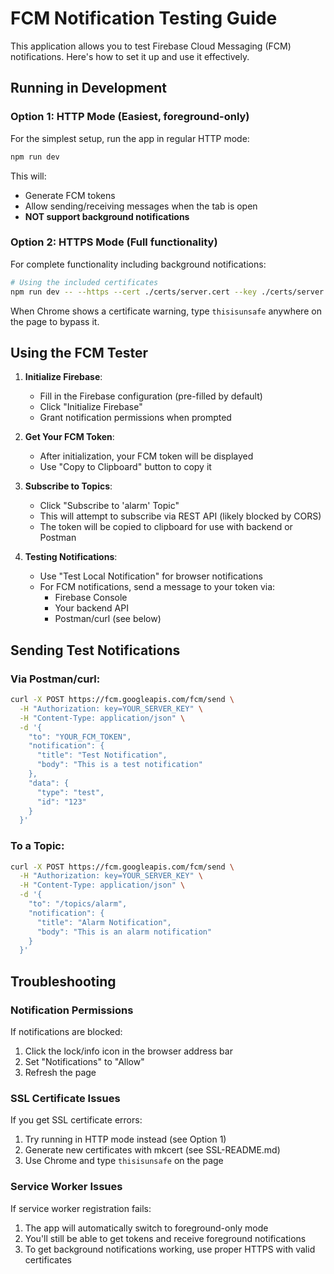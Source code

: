 # FCM Notification Testing Guide

This application allows you to test Firebase Cloud Messaging (FCM) notifications. Here's how to set it up and use it effectively.

## Running in Development

### Option 1: HTTP Mode (Easiest, foreground-only)

For the simplest setup, run the app in regular HTTP mode:

```bash
npm run dev
```

This will:
- Generate FCM tokens
- Allow sending/receiving messages when the tab is open
- **NOT support background notifications**

### Option 2: HTTPS Mode (Full functionality)

For complete functionality including background notifications:

```bash
# Using the included certificates
npm run dev -- --https --cert ./certs/server.cert --key ./certs/server.key
```

When Chrome shows a certificate warning, type `thisisunsafe` anywhere on the page to bypass it.

## Using the FCM Tester

1. **Initialize Firebase**:
   - Fill in the Firebase configuration (pre-filled by default)
   - Click "Initialize Firebase"
   - Grant notification permissions when prompted

2. **Get Your FCM Token**:
   - After initialization, your FCM token will be displayed
   - Use "Copy to Clipboard" button to copy it

3. **Subscribe to Topics**:
   - Click "Subscribe to 'alarm' Topic"
   - This will attempt to subscribe via REST API (likely blocked by CORS)
   - The token will be copied to clipboard for use with backend or Postman

4. **Testing Notifications**:
   - Use "Test Local Notification" for browser notifications
   - For FCM notifications, send a message to your token via:
     - Firebase Console
     - Your backend API
     - Postman/curl (see below)

## Sending Test Notifications

### Via Postman/curl:

```bash
curl -X POST https://fcm.googleapis.com/fcm/send \
  -H "Authorization: key=YOUR_SERVER_KEY" \
  -H "Content-Type: application/json" \
  -d '{
    "to": "YOUR_FCM_TOKEN",
    "notification": {
      "title": "Test Notification",
      "body": "This is a test notification"
    },
    "data": {
      "type": "test",
      "id": "123"
    }
  }'
```

### To a Topic:

```bash
curl -X POST https://fcm.googleapis.com/fcm/send \
  -H "Authorization: key=YOUR_SERVER_KEY" \
  -H "Content-Type: application/json" \
  -d '{
    "to": "/topics/alarm",
    "notification": {
      "title": "Alarm Notification",
      "body": "This is an alarm notification"
    }
  }'
```

## Troubleshooting

### Notification Permissions
If notifications are blocked:
1. Click the lock/info icon in the browser address bar
2. Set "Notifications" to "Allow"
3. Refresh the page

### SSL Certificate Issues
If you get SSL certificate errors:
1. Try running in HTTP mode instead (see Option 1)
2. Generate new certificates with mkcert (see SSL-README.md)
3. Use Chrome and type `thisisunsafe` on the page

### Service Worker Issues
If service worker registration fails:
1. The app will automatically switch to foreground-only mode
2. You'll still be able to get tokens and receive foreground notifications
3. To get background notifications working, use proper HTTPS with valid certificates
